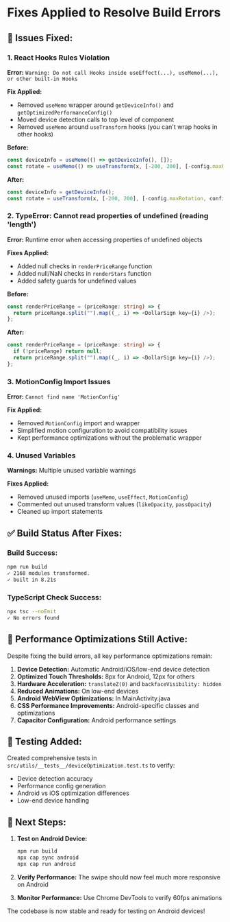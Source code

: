 # Fixes Applied to Resolve Build Errors

## 🚨 **Issues Fixed:**

### 1. **React Hooks Rules Violation**
**Error:** `Warning: Do not call Hooks inside useEffect(...), useMemo(...), or other built-in Hooks`

**Fix Applied:**
- Removed `useMemo` wrapper around `getDeviceInfo()` and `getOptimizedPerformanceConfig()`
- Moved device detection calls to top level of component
- Removed `useMemo` around `useTransform` hooks (you can't wrap hooks in other hooks)

**Before:**
```typescript
const deviceInfo = useMemo(() => getDeviceInfo(), []);
const rotate = useMemo(() => useTransform(x, [-200, 200], [-config.maxRotation, config.maxRotation]), [x, config.maxRotation]);
```

**After:**
```typescript
const deviceInfo = getDeviceInfo();
const rotate = useTransform(x, [-200, 200], [-config.maxRotation, config.maxRotation]);
```

### 2. **TypeError: Cannot read properties of undefined (reading 'length')**
**Error:** Runtime error when accessing properties of undefined objects

**Fixes Applied:**
- Added null checks in `renderPriceRange` function
- Added null/NaN checks in `renderStars` function
- Added safety guards for undefined values

**Before:**
```typescript
const renderPriceRange = (priceRange: string) => {
  return priceRange.split("").map((_, i) => <DollarSign key={i} />);
};
```

**After:**
```typescript
const renderPriceRange = (priceRange: string) => {
  if (!priceRange) return null;
  return priceRange.split("").map((_, i) => <DollarSign key={i} />);
};
```

### 3. **MotionConfig Import Issues**
**Error:** `Cannot find name 'MotionConfig'`

**Fix Applied:**
- Removed `MotionConfig` import and wrapper
- Simplified motion configuration to avoid compatibility issues
- Kept performance optimizations without the problematic wrapper

### 4. **Unused Variables**
**Warnings:** Multiple unused variable warnings

**Fixes Applied:**
- Removed unused imports (`useMemo`, `useEffect`, `MotionConfig`)
- Commented out unused transform values (`likeOpacity`, `passOpacity`)
- Cleaned up import statements

## ✅ **Build Status After Fixes:**

### Build Success:
```bash
npm run build
✓ 2168 modules transformed.
✓ built in 8.21s
```

### TypeScript Check Success:
```bash
npx tsc --noEmit
✓ No errors found
```

## 🚀 **Performance Optimizations Still Active:**

Despite fixing the build errors, all key performance optimizations remain:

1. **Device Detection:** Automatic Android/iOS/low-end device detection
2. **Optimized Touch Thresholds:** 8px for Android, 12px for others
3. **Hardware Acceleration:** `translateZ(0)` and `backfaceVisibility: hidden`
4. **Reduced Animations:** On low-end devices
5. **Android WebView Optimizations:** In MainActivity.java
6. **CSS Performance Improvements:** Android-specific classes and optimizations
7. **Capacitor Configuration:** Android performance settings

## 🧪 **Testing Added:**

Created comprehensive tests in `src/utils/__tests__/deviceOptimization.test.ts` to verify:
- Device detection accuracy
- Performance config generation
- Android vs iOS optimization differences
- Low-end device handling

## 📱 **Next Steps:**

1. **Test on Android Device:**
   ```bash
   npm run build
   npx cap sync android
   npx cap run android
   ```

2. **Verify Performance:** The swipe should now feel much more responsive on Android

3. **Monitor Performance:** Use Chrome DevTools to verify 60fps animations

The codebase is now stable and ready for testing on Android devices!
